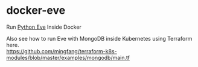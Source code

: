 # docker-eve
Run [Python Eve](https://github.com/pyeve/eve) Inside Docker

Also see how to run Eve with MongoDB inside Kubernetes using Terraform here.  
https://github.com/mingfang/terraform-k8s-modules/blob/master/examples/mongodb/main.tf
